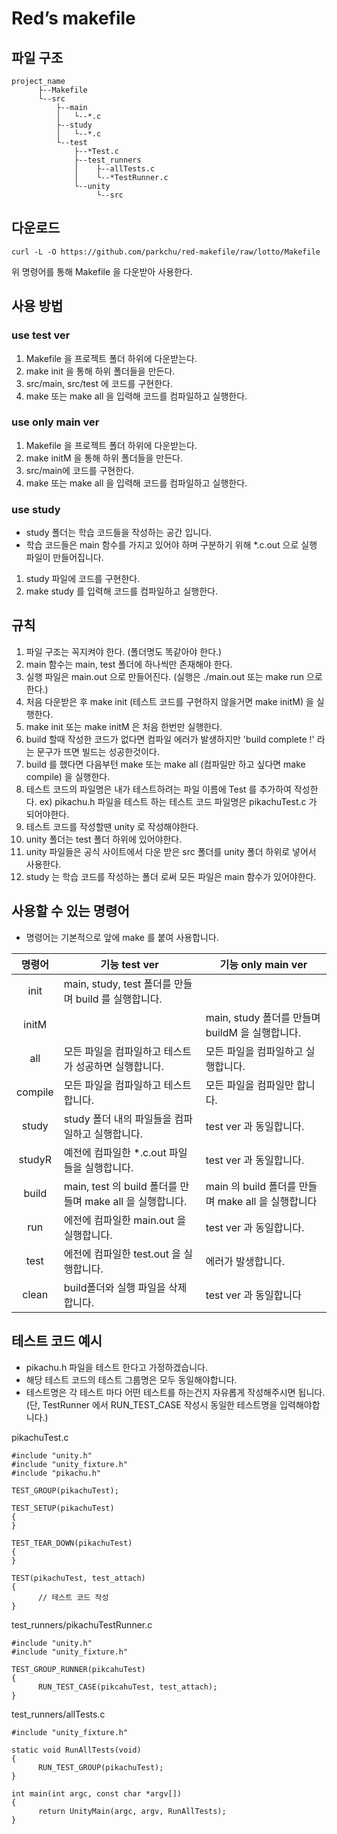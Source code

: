# Red’s makefile

## 파일 구조
```
project_name
      ├--Makefile
      └--src
          ├--main
          │   └--*.c
          ├--study
          │   └--*.c
          └--test
              ├--*Test.c
              ├--test_runners
              │    ├--allTests.c
              │    └--*TestRunner.c
              └--unity
                   └--src
```

## 다운로드
```
curl -L -O https://github.com/parkchu/red-makefile/raw/lotto/Makefile
```
위 명령어를 통해 Makefile 을 다운받아 사용한다.

## 사용 방법

### use test ver
1. Makefile 을 프로젝트 폴더 하위에 다운받는다.
2. make init 을 통해 하위 폴더들을 만든다.
3. src/main, src/test 에 코드를 구현한다.
4. make 또는 make all 을 입력해 코드를 컴파일하고 실행한다.

### use only main ver
1. Makefile 을 프로젝트 폴더 하위에 다운받는다.
2. make initM 을 통해 하위 폴더들을 만든다.
3. src/main에 코드를 구현한다.
4. make 또는 make all 을 입력해 코드를 컴파일하고 실행한다.

### use study
* study 폴더는 학습 코드들을 작성하는 공간 입니다.
* 학습 코드들은 main 함수를 가지고 있어야 하며 구분하기 위해 *.c.out 으로 실행 파일이 만들어집니다.
1. study 파일에 코드를 구현한다.
2. make study 를 입력해 코드를 컴파일하고 실행한다.

## 규칙
1. 파일 구조는 꼭지켜야 한다. (폴더명도 똑같아야 한다.)
2. main 함수는 main, test 폴더에 하나씩만 존재해야 한다.
3. 실행 파일은 main.out 으로 만들어진다. (실행은 ./main.out 또는 make run 으로 한다.)
4. 처음 다운받은 후 make init (테스트 코드를 구현하지 않을거면 make initM) 을 실행한다.
5. make init 또는 make initM 은 처음 한번만 실행한다.
6. build 할때 작성한 코드가 없다면 컴파일 에러가 발생하지만 'build complete !' 라는 문구가 뜨면 빌드는 성공한것이다.
7. build 를 했다면 다음부턴 make 또는 make all (컴파일만 하고 싶다면 make compile) 을 실행한다.
8. 테스트 코드의 파일명은 내가 테스트하려는 파일 이름에 Test 를 추가하여 작성한다. ex) pikachu.h 파일을 테스트 하는 테스트 코드 파일명은 pikachuTest.c 가 되어야한다.
9. 테스트 코드를 작성할땐 unity 로 작성해야한다.
10. unity 폴더는 test 폴더 하위에 있어야한다.
11. unity 파일들은 공식 사이트에서 다운 받은 src 폴더를 unity 폴더 하위로 넣어서 사용한다.
12. study 는 학습 코드를 작성하는 폴더 로써 모든 파일은 main 함수가 있어야한다.

## 사용할 수 있는 명령어
* 명령어는 기본적으로 앞에 make 를 붙여 사용합니다.

|명령어|기능 test ver|기능 only main ver|
|:------:|-----------------------------------|-----------------------------------|
|init|main, study, test 폴더를 만들며 build 를 실행합니다.|
|initM||main, study 폴더를 만들며 buildM 을 실행합니다.|
|all|모든 파일을 컴파일하고 테스트가 성공하면 실행합니다.|모든 파일을 컴파일하고 실행합니다.|
|compile|모든 파일을 컴파일하고 테스트합니다.|모든 파일을 컴파일만 합니다.|
|study|study 폴더 내의 파일들을 컴파일하고 실행합니다.|test ver 과 동일합니다.|
|studyR|예전에 컴파일한 *.c.out 파일들을 실행합니다.|test ver 과 동일합니다.|
|build|main, test 의 build 폴더를 만들며 make all 을 실행합니다.|main 의 build 폴더를 만들며 make all 을 실행합니다|
|run|에전에 컴파일한 main.out 을 실행합니다.|test ver 과 동일합니다.|
|test|에전에 컴파일한 test.out 을 실행합니다.|에러가 발생합니다.|
|clean|build폴더와 실행 파일을 삭제합니다.|test ver 과 동일합니다|

## 테스트 코드 예시
* pikachu.h 파일을 테스트 한다고 가정하겠습니다.
* 해당 테스트 코드의 테스트 그룹명은 모두 동일해야합니다.
* 테스트명은 각 테스트 마다 어떤 테스트를 하는건지 자유롭게 작성해주시면 됩니다. (단, TestRunner 에서 RUN_TEST_CASE 작성시 동일한 테스트명을 입력해야합니다.)

pikachuTest.c
```
#include "unity.h"
#include "unity_fixture.h"
#include "pikachu.h"

TEST_GROUP(pikachuTest);

TEST_SETUP(pikachuTest)
{
}

TEST_TEAR_DOWN(pikachuTest)
{
}

TEST(pikachuTest, test_attach)
{
      // 테스트 코드 작성
}
```

test_runners/pikachuTestRunner.c
```
#include "unity.h"
#include "unity_fixture.h"

TEST_GROUP_RUNNER(pikcahuTest)
{
      RUN_TEST_CASE(pikcahuTest, test_attach);
}
```

test_runners/allTests.c
```
#include "unity_fixture.h"

static void RunAllTests(void)
{
      RUN_TEST_GROUP(pikachuTest);
}

int main(int argc, const char *argv[])
{
      return UnityMain(argc, argv, RunAllTests);
}
```
